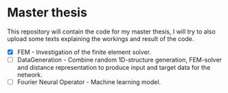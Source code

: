 # Master thesis 
This repository will contain the code for my master thesis, I will try to also upload some texts explaining the workings and result of the code. 

- [x] FEM - Investigation of the finite element solver. 
- [ ] DataGeneration - Combine random 1D-structure generation, FEM-solver and distance representation to produce input and target data for the network. 
- [ ] Fourier Neural Operator - Machine learning model. 
